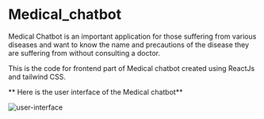 # Medical_chatbot
Medical Chatbot is an important application for those suffering from various diseases and want to know the name and precautions of the disease they are suffering from without consulting a doctor.

This is the code for frontend part of Medical chatbot created using ReactJs and tailwind CSS.

** Here is the user interface of the Medical chatbot**


![user-interface](https://user-images.githubusercontent.com/73090813/206649219-06099703-cb27-4fa5-9db3-be64a1a640f4.png)
